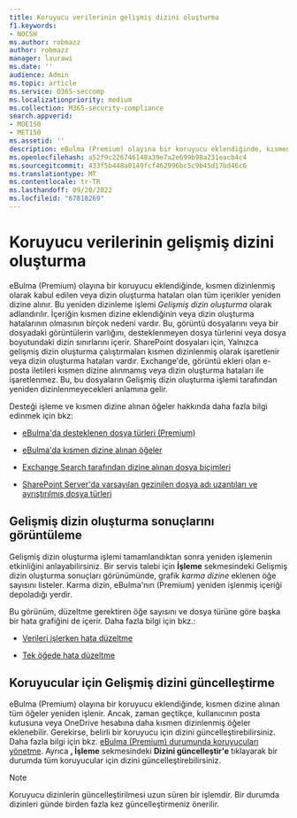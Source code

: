 ```yaml
---
title: Koruyucu verilerinin gelişmiş dizini oluşturma
f1.keywords:
- NOCSH
ms.author: robmazz
author: robmazz
manager: laurawi
ms.date: ''
audience: Admin
ms.topic: article
ms.service: O365-seccomp
ms.localizationpriority: medium
ms.collection: M365-security-compliance
search.appverid:
- MOE150
- MET150
ms.assetid: ''
description: eBulma (Premium) olayına bir koruyucu eklendiğinde, kısmen dizinlenmiş olarak kabul edilen tüm içerikler tamamen aranabilir hale getirmek için yeniden işlenmiştir.
ms.openlocfilehash: a52f9c226746148a39e7a2e699b98a231eacb4c4
ms.sourcegitcommit: 433f5b448a0149fcf462996bc5c9b45d17bd46c6
ms.translationtype: MT
ms.contentlocale: tr-TR
ms.lasthandoff: 09/20/2022
ms.locfileid: "67818269"
---
```

# <a name="advanced-indexing-of-custodian-data"></a>Koruyucu verilerinin gelişmiş dizini oluşturma

eBulma (Premium) olayına bir koruyucu eklendiğinde, kısmen dizinlenmiş olarak kabul edilen veya dizin oluşturma hataları olan tüm içerikler yeniden dizine alınır. Bu yeniden dizinleme işlemi *Gelişmiş dizin oluşturma* olarak adlandırılır. İçeriğin kısmen dizine eklendiğinin veya dizin oluşturma hatalarının olmasının birçok nedeni vardır. Bu, görüntü dosyalarını veya bir dosyadaki görüntülerin varlığını, desteklenmeyen dosya türlerini veya dosya boyutundaki dizin sınırlarını içerir. SharePoint dosyaları için, Yalnızca gelişmiş dizin oluşturma çalıştırmaları kısmen dizinlenmiş olarak işaretlenir veya dizin oluşturma hataları vardır. Exchange'de, görüntü ekleri olan e-posta iletileri kısmen dizine alınmamış veya dizin oluşturma hataları ile işaretlenmez. Bu, bu dosyaların Gelişmiş dizin oluşturma işlemi tarafından yeniden dizinlenmeyecekleri anlamına gelir.

Desteği işleme ve kısmen dizine alınan öğeler hakkında daha fazla bilgi edinmek için bkz:

- [eBulma'da desteklenen dosya türleri (Premium)](supported-filetypes-ediscovery20.md)

- [eBulma'da kısmen dizine alınan öğeler](partially-indexed-items-in-content-search.md)

- [Exchange Search tarafından dizine alınan dosya biçimleri](/exchange/file-formats-indexed-by-exchange-search-exchange-2013-help)

- [SharePoint Server'da varsayılan gezinilen dosya adı uzantıları ve ayrıştırılmış dosya türleri](/SharePoint/technical-reference/default-crawled-file-name-extensions-and-parsed-file-types)

## <a name="viewing-advanced-indexing-results"></a>Gelişmiş dizin oluşturma sonuçlarını görüntüleme

Gelişmiş dizin oluşturma işlemi tamamlandıktan sonra yeniden işlemenin etkinliğini anlayabilirsiniz.  Bir servis talebi için **İşleme** sekmesindeki Gelişmiş dizin oluşturma sonuçları görünümünde, grafik *karma dizine* eklenen öğe sayısını listeler.  Karma dizin, eBulma'nın (Premium) yeniden işlenmiş içeriği depoladığı yerdir.

Bu görünüm, düzeltme gerektiren öğe sayısını ve dosya türüne göre başka bir hata grafiğini de içerir. Daha fazla bilgi için bkz.:

- [Verileri işlerken hata düzeltme](error-remediation-when-processing-data-in-advanced-ediscovery.md)

- [Tek öğede hata düzeltme](single-item-error-remediation.md)

## <a name="updating-the-advanced-index-for-custodians"></a>Koruyucular için Gelişmiş dizini güncelleştirme

eBulma (Premium) olayına bir koruyucu eklendiğinde, kısmen dizine alınan tüm öğeler yeniden işlenir. Ancak, zaman geçtikçe, kullanıcının posta kutusuna veya OneDrive hesabına daha kısmen dizinlenmiş öğeler eklenebilir.  Gerekirse, belirli bir koruyucu için dizini güncelleştirebilirsiniz. Daha fazla bilgi için bkz. [eBulma (Premium) durumunda koruyucuları yönetme](manage-new-custodians.md#reindex-custodian-data). Ayrıca **, İşleme** sekmesindeki **Dizini güncelleştir'e** tıklayarak bir durumda tüm koruyucular için dizini güncelleştirebilirsiniz.

> [!NOTE]
> Koruyucu dizinlerin güncelleştirilmesi uzun süren bir işlemdir. Bir durumda dizinleri günde birden fazla kez güncelleştirmeniz önerilir.
